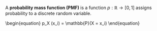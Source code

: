 A **probability mass function (PMF)** is a function $p : \mathbb{R} \to [0,1]$ assigns probability to a discrete random variable.

\\begin{equation}
p_X (x_i) = \mathbb{P}(X = x_i)
\end{equation}